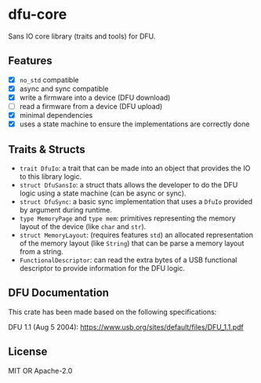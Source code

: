 dfu-core
========

Sans IO core library (traits and tools) for DFU.

Features
--------

 -  [x] `no_std` compatible
 -  [x] async and sync compatible
 -  [x] write a firmware into a device (DFU download)
 -  [ ] read a firmware from a device (DFU upload)
 -  [x] minimal dependencies
 -  [x] uses a state machine to ensure the implementations are correctly done

Traits & Structs
----------------

 -  `trait DfuIo`: a trait that can be made into an object that provides the IO
    to this library logic.
 -  `struct DfuSansIo`: a struct thats allows the developer to do the DFU logic
    using a state machine (can be async or sync).
 -  `struct DfuSync`: a basic sync implementation that uses a `DfuIo` provided
    by argument during runtime.
 -  `type MemoryPage` and `type mem`: primitives representing the memory layout
    of the device (like `char` and `str`).
 -  `struct MemoryLayout`: (requires features `std`) an allocated
    representation of the memory layout (like `String`) that can be parse a
    memory layout from a string.
 -  `FunctionalDescriptor`: can read the extra bytes of a USB functional
    descriptor to provide information for the DFU logic.

DFU Documentation
-----------------

This crate has been made based on the following specifications:

DFU 1.1 (Aug 5 2004): https://www.usb.org/sites/default/files/DFU_1.1.pdf

License
-------

MIT OR Apache-2.0
